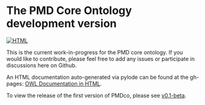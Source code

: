 # The PMD Core Ontology development version
[![HTML](https://github.com/materialdigital/core-ontology/actions/workflows/deploy.yaml/badge.svg?branch=main)](https://github.com/materialdigital/core-ontology/actions/workflows/deploy.yaml)

This is the current work-in-progress for the PMD core ontology. If you would like to contribute, please feel free to add any issues or participate in discussions here on Github.

An HTML documentation auto-generated via pylode can be found at the gh-pages: [OWL Documentation in HTML](https://materialdigital.github.io/core-ontology/index-dev.html).

To view the release of the first version of PMDco, please see [v0.1-beta](https://github.com/materialdigital/core-ontology/tree/v0.1-beta).

